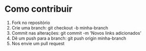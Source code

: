 # Como contribuir

1. Fork no repositório
2. Crie uma branch: git checkout -b minha-branch
3. Commit nas alterações: git commit -m 'Novos links adicionados'
4. Dê um push para a branch: git push origin minha-branch
5. Nos envie um pull request
